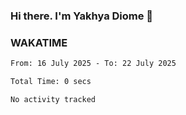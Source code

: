 ### Hi there. I'm Yakhya Diome 👋

### WAKATIME
<!--START_SECTION:waka-->

```txt
From: 16 July 2025 - To: 22 July 2025

Total Time: 0 secs

No activity tracked
```

<!--END_SECTION:waka-->
